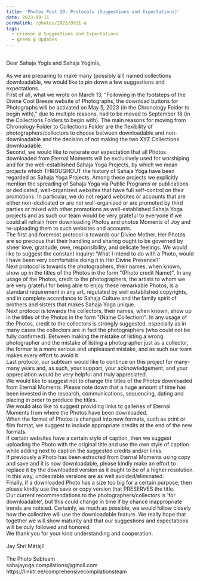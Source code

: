 ```yaml
---
title: 'Photos Post 20: Protocols (Suggestions and Expectations)'
date: 2023-09-11
permalink: /photos/2023/0911-a
tags:
  - crimson @ Suggestions and Expectations
  - green @ Updates
---
```


<p>
<br>
Dear Sahaja Yogis and Sahaja Yoginīs,<br>
<br>
As we are preparing to make many (possibly all) named collections downloadable, we would like to pin down a few suggestions and expectations.<br>
First of all, what we wrote on March 13, "Following in the footsteps of the Divine Cool Breeze website of Photographs, the download buttons for Photographs will be activated on May 5, 2023 (in the Chronology Folder to begin with)," due to multiple reasons, had to be moved to September 18 (in the Collections Folders to begin with). The main reasons for moving from Chronology Folder to Collections Folder are the flexibility of photographers/collectors to choose between downloadable and non-downloadable and the decision of not making the two XYZ Collections downloadable.<br>
Second, we would like to reiterate our expectation that all Photos downloaded from Eternal Moments will be exclusively used for worshiping and for the well-established Sahaja Yoga Projects, by which we mean projects which THROUGHOUT the history of Sahaja Yoga have been regarded as Sahaja Yoga Projects. Among these projects we explicitly mention the spreading of Sahaja Yoga via Public Programs or publications or dedicated, well-organized websites that have full self-control on their promotions. In particular, we do not regard websites or accounts that are either non-dedicated or are not well-organized or are promoted by third parties or mixed with other promotions as well-established Sahaja Yoga projects and as such our team would be very grateful to everyone if we could all refrain from downloading Photos and photos Moments of Joy and re-uploading them to such websites and accounts.<br>
The first and foremost protocol is towards our Divine Mother. Her Photos are so precious that their handling and sharing ought to be governed by sheer love, gratitude, owe, responsibility, and delicate feelings. We would like to suggest the constant inquiry: 'What I intend to do with a Photo, would I have been very comfortable doing it in Her Divine Presence?'<br>
Next protocol is towards the photographers, their names, when known, show up in the titles of the Photos in the form "(Photo credit Name)". In any usage of the Photos, credit to the photographers, the artists to whom we are very grateful for being able to enjoy these remarkable Photos, is a standard requirement in any art, regulated by well established copyrights, and in complete accordance to Sahaja Culture and the family spirit of brothers and sisters that makes Sahaja Yoga unique.<br>
Next protocol is towards the collectors, their names, when known, show up in the titles of the Photos in the form "(Name Collection)". In any usage of the Photos, credit to the collectors is strongly suggested, especially as in many cases the collectors are in fact the photographers (who could not be fully confirmed). Between making the mistake of listing a wrong photographer and the mistake of listing a photographer just as a collector, the former is a more serious and unpleasant mistake, and as such our team makes every effort to avoid it.<br>
Last protocol, our subteam would like to continue on this project for many-many years and, as such, your support, your acknowledgement, and your appreciation would be very helpful and truly appreciated.<br>
We would like to suggest not to change the titles of the Photos downloaded from Eternal Moments. Please note down that a huge amount of time has been invested in the research, communications, sequencing, dating and placing in order to produce the titles.<br>
We would also like to suggest providing links to galleries of Eternal Moments from where the Photos have been downloaded.<br>
When the format of Photos is changed into new formats, such as print or film format, we suggest to include appropriate credits at the end of the new formats.<br>
If certain websites have a certain style of caption, then we suggest uploading the Photo with the original title and use the own style of caption while adding next to caption the suggested credits and/or links.<br>
If previously a Photo has been extracted from Eternal Moments using copy and save and it is now downloadable, please kindly make an effort to replace it by the downloaded version as it ought to be of a higher resolution. In this way, undesirable versions are as well avoided/eliminated.<br>
Finally, if a downloaded Photo has a size too big for a certain purpose, then please kindly use the save or copy version that PRESERVES the title.<br>
Our current recommendations to the photographers/collectors is 'for downloadable', but this could change in time if by chance inappropriate trends are noticed. Certainly, as much as possible, we would follow closely how the collective will use the downloadable feature. We really hope that together we will show maturity and that our suggestions and expectations will be duly followed and honored.<br>
We thank you for your kind understanding and cooperation.<br>
<br>
Jay Śhrī Mātājī!<br>
<br>
The Photo Subteam<br>
sahajayoga.compilations@gmail.com<br>
https://linktr.ee/comprehensivecompilationsteam<br>
</p>